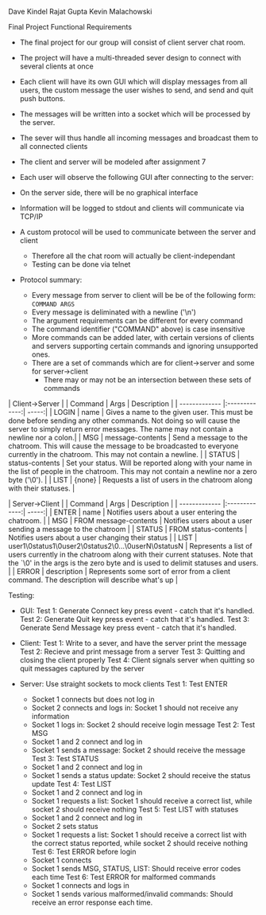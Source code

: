 Dave Kindel
Rajat Gupta
Kevin Malachowski

Final Project Functional Requirements

 *	The final project for our group will consist of client server chat room. 
 *	The project will have a multi-threaded sever design to connect with several clients at once
 *	Each client will have its own GUI which will display messages from all users, the custom message the user wishes to send, and send and quit push buttons. 
 *	The messages will be written into a socket which will be processed by the server. 
 *	The sever will thus handle all incoming messages and broadcast them to all connected clients
 *	The client and server will be modeled after assignment 7
 *	Each user will observe the following GUI after connecting to the server:


 * On the server side, there will be no graphical interface
 * Information will be logged to stdout and clients will communicate via TCP/IP
  * A custom protocol will be used to communicate between the server and client
    * Therefore all the chat room will actually be client-independant
    * Testing can be done via telnet
  * Protocol summary:
    * Every message from server to client will be be of the following form:
        `COMMAND ARGS`
    * Every message is deliminated with a newline ('\n')
    * The argument requirements can be different for every command
    * The command identifier ("COMMAND" above) is case insensitive
    * More commands can be added later, with certain versions of clients and servers supporting certain commands and ignoring unsupported ones.
    * There are a set of commands which are for client->server and some for server->client
      * There may or may not be an intersection between these sets of commands


|          Client->Server               |
| Command       | Args           | Description  |
| ------------- |:-------------:| -----:|
| LOGIN         | name         | Gives a name to the given user. This must be done before sending any other commands. Not doing so will cause the server to simply return error messages. The name may not contain a newline nor a colon.|
| MSG           | message-contents | Send a message to the chatroom. This will cause the message to be broadcasted to everyone currently in the chatroom. This may not contain a newline. |
| STATUS        | status-contents |   Set your status. Will be reported along with your name in the list of people in the chatroom. This may not contain a newline nor a zero byte ('\0'). |
| LIST          | {none}      |    Requests a list of users in the chatroom along with their statuses. |

|          Server->Client               |
| Command       | Args           | Description  |
| ------------- |:-------------:| -----:|
| ENTER         | name         | Notifies users about a user entering the chatroom. |
| MSG           | FROM message-contents | Notifies users about a user sending a message to the chatroom |
| STATUS        | FROM status-contents | Notifies users about a user changing their status |
| LIST          | user1\0status1\0user2\0status2\0...\0userN\0statusN |   Represents a list of users currently in the chatroom along with their current statuses. Note that the `\0' in the args is the zero byte and is used to delimit statuses and users.  |
| ERROR         | description | Represents some sort of error from a client command. The description will describe what's up |




Testing:

- GUI:
  Test 1: Generate Connect key press event - catch that it's handled.
  Test 2: Generate Quit key press event - catch that it's handled.
  Test 3: Generate Send Message key press event - catch that it's handled.
  

- Client:
  Test 1: Write to a sever, and have the server print the message
  Test 2: Recieve and print message from a server
  Test 3: Quitting and closing the client properly
  Test 4: Client signals server when quitting so quit messages captured by the server
  
- Server: Use straight sockets to mock clients
  Test 1: Test ENTER
    * Socket 1 connects but does not log in
    * Socket 2 connects and logs in: Socket 1 should not receive any information
    * Socket 1 logs in: Socket 2 should receive login message
  Test 2: Test MSG
    * Socket 1 and 2 connect and log in
    * Socket 1 sends a message: Socket 2 should receive the message
  Test 3: Test STATUS
    * Socket 1 and 2 connect and log in
    * Socket 1 sends a status update: Socket 2 should receive the status update
  Test 4: Test LIST
    * Socket 1 and 2 connect and log in
    * Socket 1 requests a list: Socket 1 should receive a correct list, while socket 2 should receive nothing
  Test 5: Test LIST with statuses
    * Socket 1 and 2 connect and log in
    * Socket 2 sets status
    * Socket 1 requests a list: Socket 1 should receive a correct list with the correct status reported, while socket 2 should receive nothing
  Test 6: Test ERROR before login
    * Socket 1 connects
    * Socket 1 sends MSG, STATUS, LIST: Should receive error codes each time
  Test 6: Test ERROR for malformed commands
    * Socket 1 connects and logs in
    * Socket 1 sends various malformed/invalid commands: Should receive an error response each time.
